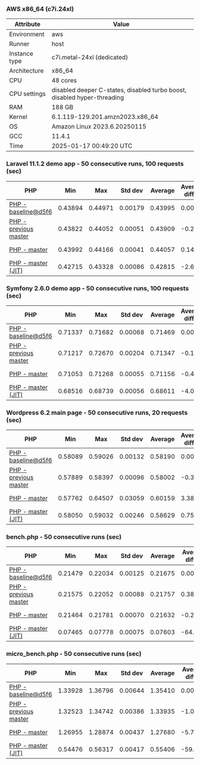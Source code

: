 ### AWS x86_64 (c7i.24xl)

|  Attribute    |     Value      |
|---------------|----------------|
| Environment   |aws|
| Runner        |host|
| Instance type |c7i.metal-24xl (dedicated)|
| Architecture  |x86_64
| CPU           |48 cores|
| CPU settings  |disabled deeper C-states, disabled turbo boost, disabled hyper-threading|
| RAM           |188 GB|
| Kernel        |6.1.119-129.201.amzn2023.x86_64|
| OS            |Amazon Linux 2023.6.20250115|
| GCC           |11.4.1|
| Time          |2025-01-17 00:49:20 UTC|

### Laravel 11.1.2 demo app - 50 consecutive runs, 100 requests (sec)

|     PHP     |     Min     |     Max     |    Std dev   |   Average  |  Average diff % |   Median   | Median diff % |     Memory    |
|-------------|-------------|-------------|--------------|------------|-----------------|------------|---------------|---------------|
|[PHP - baseline@d5f6](https://github.com/php/php-src/commit/d5f6e56610)|0.43894|0.44971|0.00179|0.43995|0.00%|0.43959|0.00%|41.86 MB|
|[PHP - previous master](https://github.com/php/php-src/commit/39f1d253b1)|0.43822|0.44052|0.00051|0.43909|-0.20%|0.43904|-0.13%|41.76 MB|
|[PHP - master](https://github.com/php/php-src/commit/d0d8e6867a)|0.43992|0.44166|0.00041|0.44057|0.14%|0.44049|0.20%|41.76 MB|
|[PHP - master (JIT)](https://github.com/php/php-src/commit/d0d8e6867a)|0.42715|0.43328|0.00086|0.42815|-2.68%|0.42800|-2.64%|50.81 MB|

### Symfony 2.6.0 demo app - 50 consecutive runs, 100 requests (sec)

|     PHP     |     Min     |     Max     |    Std dev   |   Average  |  Average diff % |   Median   | Median diff % |     Memory    |
|-------------|-------------|-------------|--------------|------------|-----------------|------------|---------------|---------------|
|[PHP - baseline@d5f6](https://github.com/php/php-src/commit/d5f6e56610)|0.71337|0.71682|0.00068|0.71469|0.00%|0.71454|0.00%|37.39 MB|
|[PHP - previous master](https://github.com/php/php-src/commit/39f1d253b1)|0.71217|0.72670|0.00204|0.71347|-0.17%|0.71306|-0.21%|37.46 MB|
|[PHP - master](https://github.com/php/php-src/commit/d0d8e6867a)|0.71053|0.71268|0.00055|0.71156|-0.44%|0.71160|-0.41%|37.46 MB|
|[PHP - master (JIT)](https://github.com/php/php-src/commit/d0d8e6867a)|0.68516|0.68739|0.00056|0.68611|-4.00%|0.68604|-3.99%|44.54 MB|

### Wordpress 6.2 main page - 50 consecutive runs, 20 requests (sec)

|     PHP     |     Min     |     Max     |    Std dev   |   Average  |  Average diff % |   Median   | Median diff % |     Memory    |
|-------------|-------------|-------------|--------------|------------|-----------------|------------|---------------|---------------|
|[PHP - baseline@d5f6](https://github.com/php/php-src/commit/d5f6e56610)|0.58089|0.59026|0.00132|0.58190|0.00%|0.58170|0.00%|43.01 MB|
|[PHP - previous master](https://github.com/php/php-src/commit/39f1d253b1)|0.57889|0.58397|0.00096|0.58002|-0.32%|0.57977|-0.33%|42.85 MB|
|[PHP - master](https://github.com/php/php-src/commit/d0d8e6867a)|0.57762|0.64507|0.03059|0.60159|3.38%|0.57926|-0.42%|42.86 MB|
|[PHP - master (JIT)](https://github.com/php/php-src/commit/d0d8e6867a)|0.58050|0.59032|0.00246|0.58629|0.75%|0.58647|0.82%|61.97 MB|

### bench.php - 50 consecutive runs (sec)

|     PHP     |     Min     |     Max     |    Std dev   |   Average  |  Average diff % |   Median   | Median diff % |     Memory    |
|-------------|-------------|-------------|--------------|------------|-----------------|------------|---------------|---------------|
|[PHP - baseline@d5f6](https://github.com/php/php-src/commit/d5f6e56610)|0.21479|0.22034|0.00125|0.21675|0.00%|0.21641|0.00%|26.18 MB|
|[PHP - previous master](https://github.com/php/php-src/commit/39f1d253b1)|0.21575|0.22052|0.00088|0.21757|0.38%|0.21753|0.52%|26.12 MB|
|[PHP - master](https://github.com/php/php-src/commit/d0d8e6867a)|0.21464|0.21781|0.00070|0.21632|-0.20%|0.21637|-0.02%|26.13 MB|
|[PHP - master (JIT)](https://github.com/php/php-src/commit/d0d8e6867a)|0.07465|0.07778|0.00075|0.07603|-64.92%|0.07592|-64.92%|27.30 MB|

### micro_bench.php - 50 consecutive runs (sec)

|     PHP     |     Min     |     Max     |    Std dev   |   Average  |  Average diff % |   Median   | Median diff % |     Memory    |
|-------------|-------------|-------------|--------------|------------|-----------------|------------|---------------|---------------|
|[PHP - baseline@d5f6](https://github.com/php/php-src/commit/d5f6e56610)|1.33928|1.36796|0.00644|1.35410|0.00%|1.35437|0.00%|20.44 MB|
|[PHP - previous master](https://github.com/php/php-src/commit/39f1d253b1)|1.32523|1.34742|0.00386|1.33935|-1.09%|1.33959|-1.09%|20.38 MB|
|[PHP - master](https://github.com/php/php-src/commit/d0d8e6867a)|1.26955|1.28874|0.00437|1.27680|-5.71%|1.27668|-5.74%|20.39 MB|
|[PHP - master (JIT)](https://github.com/php/php-src/commit/d0d8e6867a)|0.54476|0.56317|0.00417|0.55406|-59.08%|0.55419|-59.08%|21.72 MB|
